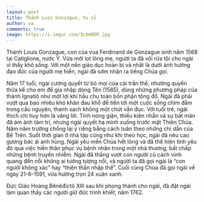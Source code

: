 ```yaml
---
layout: post
title: Thánh Luis Gonzague, tu sĩ
author: va
comments: true
image: https://i.imgur.com/3LXmN5R.jpg
---
```


Thánh Louis Gonzague, con của vua Ferdinand de Gonzague sinh năm 1568 tại Catiglione, nước Ý. Vừa mới lọt lòng mẹ, người ta đã vội rửa tội cho ngài vì thấy khó sống. Với một nền giáo dục hoàn bị và nhất là dưới ảnh hưởng đạo đức của người mẹ hiền, ngài đã sớm nhận ra tiếng Chúa gọi.

Năm 17 tuổi, ngài cương quyết từ bỏ mọi của cải trần thế, nhường quyền thừa kế cho em để gia nhập dòng Tên (1585), dùng những phương pháp của thánh Ignatiô như một lợi khí hầu chu toàn bổn phận tông đồ. Ngài đã phải vượt qua bao nhiêu khó khăn đau khổ để tiến tới một cuộc sống chìm đắm trong cầu nguyện, thanh sạch không một chút vẩn đục. Với tuổi trẻ, ngài thích chỉ huy hơn là vâng lời. Tính nóng giận, thiếu kiên nhẫn và sự bất mãn đã ám ảnh tâm trí, nhưng ngài quyết hạ mình xuống trước mặt Thiên Chúa. Năm năm trường chống lại ý riêng bằng cách tuân theo những chỉ dẫn của Bề Trên. Suốt thời gian ở nhà tập cũng như khi theo học, ngài đã nêu cao gương bác ái anh hùng. Ngài yêu mến Chúa hết lòng và đã thể hiện tình yêu đó qua việc hiến thân phục vụ bệnh nhân trong một nhà thương, bất chấp những bệnh truyền nhiễm. Ngài đã thắng vượt con người cũ cách vinh quang đến nỗi không ai tưởng tượng nổi, và người ta đã gọi ngài là “con người không xác” hay “thiên thần nhập thế”. Cuối cùng Chúa đã gọi ngài về ngày 21-6-1591, vừa hưởng trọn 24 xuân xanh.

Ðức Giáo Hoàng Bênêđictô XIII sau khi phong thánh cho ngài, đã đặt ngài làm quan thầy các người giữ đức trinh khiết, năm 1762.
